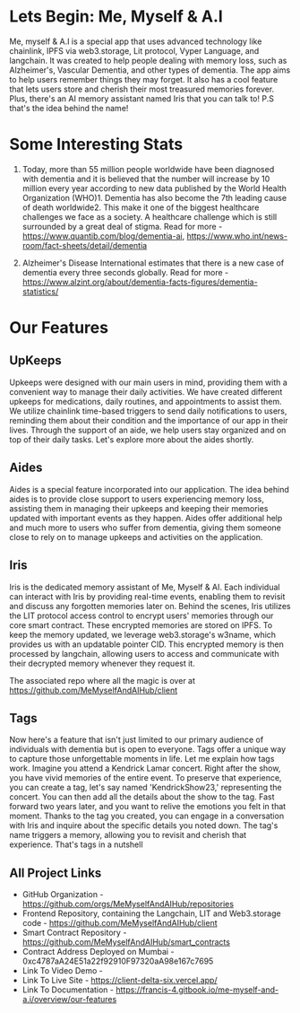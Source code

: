 # **Lets Begin: Me, Myself & A.I**

Me, myself & A.I is a special app that uses advanced technology like chainlink, IPFS via web3.storage, Lit protocol, Vyper Language, and langchain. It was created to help people dealing with memory loss, such as Alzheimer's, Vascular Dementia, and other types of dementia. The app aims to help users remember things they may forget. It also has a cool feature that lets users store and cherish their most treasured memories forever. Plus, there's an AI memory assistant named Iris that you can talk to! P.S that's the idea behind the name!

# **Some Interesting Stats**

1. Today, more than 55 million people worldwide have been diagnosed with dementia and it is believed that the number will increase by 10 million every year according to new data published by the World Health Organization (WHO)1. Dementia has also become the 7th leading cause of death worldwide2. This make it one of the biggest healthcare challenges we face as a society. A healthcare challenge which is still surrounded by a great deal of stigma. Read for more - https://www.quantib.com/blog/dementia-ai, https://www.who.int/news-room/fact-sheets/detail/dementia

2. Alzheimer's Disease International estimates that there is a new case of dementia every three seconds globally. Read for more - https://www.alzint.org/about/dementia-facts-figures/dementia-statistics/

# **Our Features**

## UpKeeps

Upkeeps were designed with our main users in mind, providing them with a convenient way to manage their daily activities. We have created different upkeeps for medications, daily routines, and appointments to assist them. We utilize chainlink time-based triggers to send daily notifications to users, reminding them about their condition and the importance of our app in their lives. Through the support of an aide, we help users stay organized and on top of their daily tasks. Let's explore more about the aides shortly.

## Aides

Aides is a special feature incorporated into our application. The idea behind aides is to provide close support to users experiencing memory loss, assisting them in managing their upkeeps and keeping their memories updated with important events as they happen. Aides offer additional help and much more to users who suffer from dementia, giving them someone close to rely on to manage upkeeps and activities on the application.

## Iris

Iris is the dedicated memory assistant of Me, Myself & AI. Each individual can interact with Iris by providing real-time events, enabling them to revisit and discuss any forgotten memories later on. Behind the scenes, Iris utilizes the LIT protocol access control to encrypt users' memories through our core smart contract. These encrypted memories are stored on IPFS. To keep the memory updated, we leverage web3.storage's w3name, which provides us with an updatable pointer CID. This encrypted memory is then processed by langchain, allowing users to access and communicate with their decrypted memory whenever they request it.

The associated repo where all the magic is over at https://github.com/MeMyselfAndAIHub/client

## Tags

Now here's a feature that isn't just limited to our primary audience of individuals with dementia but is open to everyone. Tags offer a unique way to capture those unforgettable moments in life. Let me explain how tags work. Imagine you attend a Kendrick Lamar concert. Right after the show, you have vivid memories of the entire event. To preserve that experience, you can create a tag, let's say named 'KendrickShow23,' representing the concert. You can then add all the details about the show to the tag. Fast forward two years later, and you want to relive the emotions you felt in that moment. Thanks to the tag you created, you can engage in a conversation with Iris and inquire about the specific details you noted down. The tag's name triggers a memory, allowing you to revisit and cherish that experience. That's tags in a nutshell

## All Project Links

- GitHub Organization - https://github.com/orgs/MeMyselfAndAIHub/repositories
- Frontend Repository, containing the Langchain, LIT and Web3.storage code - https://github.com/MeMyselfAndAIHub/client
- Smart Contract Repository - https://github.com/MeMyselfAndAIHub/smart_contracts
- Contract Address Deployed on Mumbai - 0xc4787aA24E51a22f92910F97320aA98e167c7695
- Link To Video Demo -
- Link To Live Site - https://client-delta-six.vercel.app/
- Link To Documentation - https://francis-4.gitbook.io/me-myself-and-a.i/overview/our-features

